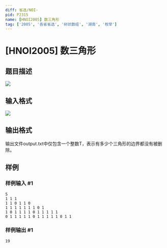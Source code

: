 ```yaml
---
diff: 省选/NOI-
pid: P2315
name: [HNOI2005] 数三角形
tag: ['2005', '各省省选', '树状数组', '湖南', '枚举']
---
```

# [HNOI2005] 数三角形
## 题目描述

![](https://cdn.luogu.com.cn/upload/pic/1355.png)

## 输入格式

![](https://cdn.luogu.com.cn/upload/pic/1356.png)

## 输出格式

输出文件output.txt中仅包含一个整数T，表示有多少个三角形的边界都没有被删除。

## 样例

### 样例输入 #1
```
5
1 1 1
1 1 0 1 1 0
1 1 1 1 1 1 1 0 1
1 0 1 1 1 1 0 1 1 1 1 1
0 1 1 1 1 1 0 1 1 1 1 1 0 1 1

```
### 样例输出 #1
```
19
```
